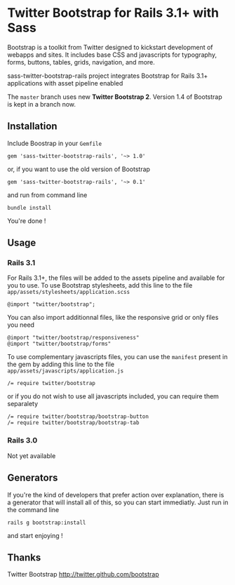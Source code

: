 # Twitter Bootstrap for Rails 3.1+ with Sass

Bootstrap is a toolkit from Twitter designed to kickstart development of webapps and sites. 
It includes base CSS and javascripts for typography, forms, buttons, tables, grids, navigation, and more.

sass-twitter-bootstrap-rails project integrates Bootstrap for Rails 3.1+ applications with asset pipeline enabled

The `master` branch uses new __Twitter Bootstrap 2__. Version 1.4 of Bootstrap is kept in a branch now.

## Installation

Include Boostrap in your `Gemfile`

    gem 'sass-twitter-bootstrap-rails', '~> 1.0'

or, if you want to use the old version of Bootstrap

    gem 'sass-twitter-bootstrap-rails', '~> 0.1'

and run from command line

    bundle install

You're done !

## Usage

### Rails 3.1

For Rails 3.1+, the files will be added to the assets pipeline and available for you to use. To use Bootstrap stylesheets, add this line to the file
`app/assets/stylesheets/application.scss`

    @import "twitter/bootstrap";
    
You can also import additionnal files, like the responsive grid or only files you need

    @import "twitter/bootstrap/responsiveness"
    @import "twitter/bootstrap/forms"

To use complementary javascripts files, you can use the `manifest` present in the gem by adding this line to the file
`app/assets/javascripts/application.js`

    /= require twitter/bootstrap

or if you do not wish to use all javascripts included, you can require them separalety

    /= require twitter/bootstrap/bootstrap-button
    /= require twitter/bootstrap/bootstrap-tab

### Rails 3.0

Not yet available

## Generators

If you're the kind of developers that prefer action over explanation, there is a generator that will install all of
this, so you can start immediatly. Just run in the command line

    rails g bootstrap:install
    
and start enjoying !

## Thanks

Twitter Bootstrap http://twitter.github.com/bootstrap

